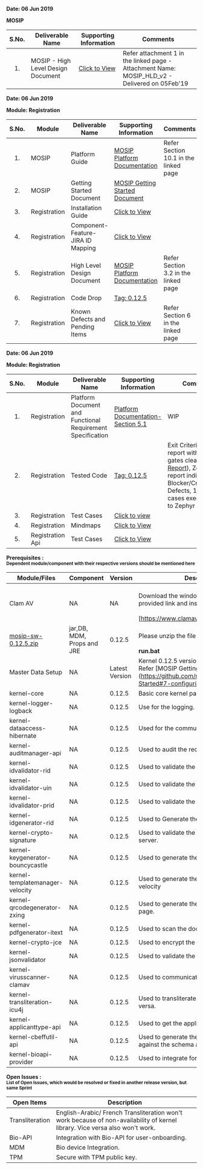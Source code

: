 **Date: 06 Jun 2019** 

**MOSIP**

|**S.No.**| **Deliverable Name**| **Supporting Information**|**Comments**|
|:------:|-----|---|---|
|1.|MOSIP - High Level Design Document|[Click to View](Deliverables---Attachments)|Refer attachment 1 in the linked page - Attachment Name: MOSIP_HLD_v2 - Delivered on 05Feb'19|


**Date: 06 Jun 2019**

**Module: Registration**

|**S.No.**|**Module**|**Deliverable Name**| **Supporting Information**|**Comments**|
|:------:|-----|---|---|---|
|1.|MOSIP|Platform Guide|[MOSIP Platform Documentation](Platform-Documentation)|Refer Section 10.1 in the linked page|
|2.|MOSIP|Getting Started Document|[MOSIP Getting Started Document](https://github.com/mosip/mosip/wiki/Getting-Started)|
|3.|Registration|Installation Guide| [Click to View](https://github.com/mosip/mosip/wiki/Registration-Client-Setup)
|4.|Registration|Component-Feature-JIRA ID Mapping|[Click to View](https://github.com/mosip/mosip/wiki/Component-Feature-ID-JIRA-ID-Mapping#9-registration-)|
|5.|Registration|High Level Design Document|[MOSIP Platform Documentation](Platform-Documentation)|Refer Section 3.2 in the linked page|
|6.|Registration|Code Drop|[Tag: 0.12.5](/mosip/mosip/releases/tag/0.12.5)||
|7.|Registration|Known Defects and Pending Items|[Click to View](Deliverables---Attachments)|Refer Section 6 in the linked page|

**Date: 06 Jun 2019**

**Module: Registration**

|**S.No.**|**Module**|**Deliverable Name**| **Supporting Information**|**Comments**|
|:------:|-----|---|---|---|
|1.|Registration|Platform Document and Functional Requirement Specification|[Platform Documentation-Section 5.1](Platform-Documentation)|WIP|
|2.|Registration|Tested Code|[Tag: 0.12.5](/mosip/mosip/releases/tag/0.12.5)|Exit Criteria: Sonar report with all quality gates cleared ([Sonar Report](//104.215.158.154:9000/dashboard?id=io.mosip.preregistration%3Apre-registration-parent)), Zephyr report indicating: No Blocker/Critical/Major Defects, 100% test cases executed (link to Zephyr report)|
|3.|Registration|Test Cases|[Click to view](//mosipid.atlassian.net/projects/MOS?version.id=10016&cycle.id=3ecb8208-a6f8-4ce0-9c07-1b87e1842e97&selectedItem=com.thed.zephyr.je__project-centric-view-tests-page&testsTab=test-cycles-tab)||
|4.|Registration|Mindmaps|[Click to View](/mosip/mosip/tree/master/docs/testing/Registration%20Client/Mindmaps)|
|5.|Registration Api|Test Cases|[Click to View](https://github.com/mosip/mosip/blob/master/docs/testing/Registration%20Client/Mindmaps/Reg_Client_NonBio_Integration_TestCases.xlsx)|

**Prerequisites : <br><sub>Dependent module/component with their respective versions should be mentioned here</sub></br>**  

|**Module/Files**|**Component**|**Version**|**Description (If any)**|
|-----|-------------|----------------|--------------|
|Clam AV |NA|NA|<br>Download the windows clam av antivirus by provided link and install the s\w.</br> <br>[https://www.clamav.net/downloads#otherversions]</br>|
|[mosip-sw-0.12.5.zip](https://devops.mosip.io/artifactory/libs-release/io/mosip/registration/registration-client/0.12.5/)|jar,DB, MDM, Props and JRE|0.12.5|<br>Please unzip the file and execute the run.bat</br><br> **run.bat**</br>|
|Master Data Setup |NA|Latest Version|Kernel 0.12.5 version of DB scripts can be used. Refer [MOSIP Getting Started doc.] (https://github.com/mosip/mosip/wiki/Getting-Started#7-configuring-mosip-).|
|kernel-core|NA|0.12.5|Basic core kernel packages.|
|kernel-logger-logback|NA|0.12.5|Use for the logging.|
|kernel-dataaccess-hibernate|NA|0.12.5|Used for the communicating to the DB.|
|kernel-auditmanager-api|NA|0.12.5|Used to audit the reocrds into the DB|
|kernel-idvalidator-rid|NA|0.12.5|Used to validate the RID format.|
|kernel-idvalidator-uin|NA|0.12.5|Used to validate the UIN format|
|kernel-idvalidator-prid|NA|0.12.5|Used to validate the PRID format|
|kernel-idgenerator-rid|NA|0.12.5|Used to Generate the RID.|
|kernel-crypto-signature|NA|0.12.5|Used to validate the signature response from server.|
|kernel-keygenerator-bouncycastle|NA|0.12.5|Used to generate the key pair for AES -256.|
|kernel-templatemanager-velocity|NA|0.12.5|Used to generate the template manager using the velocity|
|kernel-qrcodegenerator-zxing|NA|0.12.5|Used to generate the QR code in acknowledgment page.|
|kernel-pdfgenerator-itext|NA|0.12.5|Used to scan the document in PDF format.|
|kernel-crypto-jce|NA|0.12.5|Used to encrypt the packet information|
|kernel-jsonvalidator|NA|0.12.5|Used to validate the JSON.|
|kernel-virusscanner-clamav|NA|0.12.5|Used to communicate to the Antivirus Clam AV|
|kernel-transliteration-icu4j|NA|0.12.5|Used to transliterate the Arabic to French and vice versa.|
|kernel-applicanttype-api|NA|0.12.5|Used to get the applicant types |
|kernel-cbeffutil-api|NA|0.12.5|Used to generate the CBEFF file and validate against the schema also.|
|kernel-bioapi-provider|NA|0.12.5|Used to integrate for the user-onboarding.|

**Open Issues : <br><sub>List of Open Issues, which would be resolved or fixed in another release version, but same Sprint</sub></br>**  

|Open Items|Description
|-----------------|----------------------
Transliteration|English-Arabic/ French Transliteration  won't work because of non-availability of kernel library. Vice versa also won't work.
Bio-API|Integration with Bio-API for user-onboarding.
MDM | Bio device Integration. 
TPM | Secure with TPM public key.  

